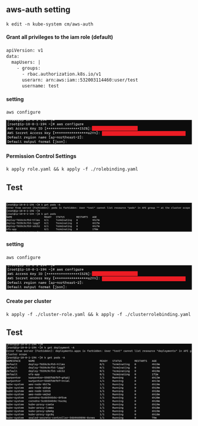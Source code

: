## aws-auth setting
```
k edit -n kube-system cm/aws-auth
```

#### Grant all privileges to the iam role (default)
```
apiVersion: v1
data:
  mapUsers: |
    - groups:
      - rbac.authorization.k8s.io/v1
      userarn: arn:aws:iam::532003114460:user/test
      username: test
```

#### setting
```
aws configure
```
![Alt text](image.png)

#### Permission Control Settings
```
k apply role.yaml && k apply -f ./rolebinding.yaml
```

## Test
![Alt text](image-1.png)
---

#### setting
```
aws configure
```
![Alt text](image.png)

#### Create per cluster
```
k apply -f ./cluster-role.yaml && k apply -f ./clusterrolebinding.yaml
```

## Test
![Alt text](image-2.png)